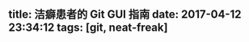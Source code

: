 title: 洁癖患者的 Git GUI 指南
date: 2017-04-12 23:34:12
tags: [git, neat-freak]
---

<script src="https://gist.github.com/justbilt/94a03e92901eb82dfcc124eb546518c4.js"></script>


